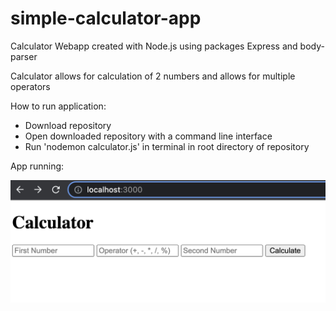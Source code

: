 # simple-calculator-app
 
Calculator Webapp created with Node.js using packages Express and body-parser

Calculator allows for calculation of 2 numbers and allows for multiple operators

How to run application:
- Download repository
- Open downloaded repository with a command line interface
- Run 'nodemon calculator.js' in terminal in root directory of repository

App running:

![alt text](https://github.com/J0K3Rn/simple-calculator-app/blob/main/screenshots/app_running.png?raw=true) 
